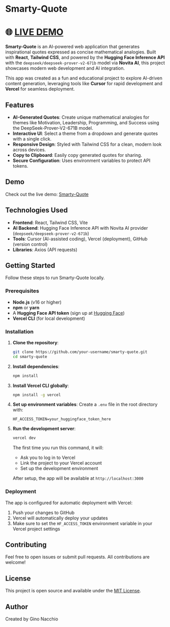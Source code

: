 # Smarty-Quote

# 🌐 [LIVE DEMO](https://smarty-quote.vercel.app/)

**Smarty-Quote** is an AI-powered web application that generates inspirational quotes expressed as concise mathematical analogies. Built with **React**, **Tailwind CSS**, and powered by the **Hugging Face Inference API** with the `deepseek/deepseek-prover-v2-671b` model via **Novita AI**, this project showcases modern web development and AI integration.

This app was created as a fun and educational project to explore AI-driven content generation, leveraging tools like **Cursor** for rapid development and **Vercel** for seamless deployment.

## Features

- **AI-Generated Quotes**: Create unique mathematical analogies for themes like Motivation, Leadership, Programming, and Success using the DeepSeek-Prover-V2-671B model.
- **Interactive UI**: Select a theme from a dropdown and generate quotes with a single click.
- **Responsive Design**: Styled with Tailwind CSS for a clean, modern look across devices.
- **Copy to Clipboard**: Easily copy generated quotes for sharing.
- **Secure Configuration**: Uses environment variables to protect API tokens.

## Demo

Check out the live demo: [Smarty-Quote]()

## Technologies Used

- **Frontend**: React, Tailwind CSS, Vite
- **AI Backend**: Hugging Face Inference API with Novita AI provider (`deepseek/deepseek-prover-v2-671b`)
- **Tools**: Cursor (AI-assisted coding), Vercel (deployment), GitHub (version control)
- **Libraries**: Axios (API requests)

## Getting Started

Follow these steps to run Smarty-Quote locally.

### Prerequisites

- **Node.js** (v16 or higher)
- **npm** or **yarn**
- A **Hugging Face API token** (sign up at [Hugging Face](https://huggingface.co/))
- **Vercel CLI** (for local development)

### Installation

1. **Clone the repository**:
   ```bash
   git clone https://github.com/your-username/smarty-quote.git
   cd smarty-quote
   ```

2. **Install dependencies**:
   ```bash
   npm install
   ```

3. **Install Vercel CLI globally**:
   ```bash
   npm install -g vercel
   ```

4. **Set up environment variables**:
   Create a `.env` file in the root directory with:
   ```
   HF_ACCESS_TOKEN=your_huggingface_token_here
   ```

5. **Run the development server**:
   ```bash
   vercel dev
   ```
   The first time you run this command, it will:
   - Ask you to log in to Vercel
   - Link the project to your Vercel account
   - Set up the development environment

   After setup, the app will be available at `http://localhost:3000`

### Deployment

The app is configured for automatic deployment with Vercel:

1. Push your changes to GitHub
2. Vercel will automatically deploy your updates
3. Make sure to set the `HF_ACCESS_TOKEN` environment variable in your Vercel project settings

## Contributing

Feel free to open issues or submit pull requests. All contributions are welcome!

## License

This project is open source and available under the [MIT License](LICENSE).

## Author

Created by Gino Nacchio
